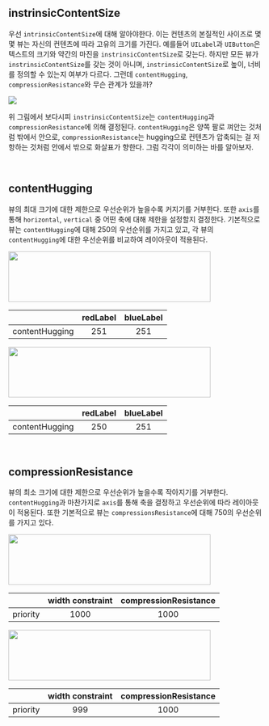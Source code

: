 ## instrinsicContentSize
우선 `intrinsicContentSize`에 대해 알아야한다. 이는 컨텐츠의 본질적인 사이즈로 몇몇 뷰는 자신의 컨텐츠에 따라 고유의 크기를 가진다. 예를들어 `UILabel`과 `UIButton`은 텍스트의 크기와 약간의 마진을 `instrinsicContentSize`로 갖는다. 하지만 모든 뷰가 `instrinsicContentSize`를 갖는 것이 아니며, `instrinsicContentSize`로 높이, 너비를 정의할 수 있는지 여부가 다르다. 그런데 `contentHugging`, `compressionResistance`와 무슨 관계가 있을까?

<img src="https://user-images.githubusercontent.com/61190690/167232169-885844d7-4618-4854-8420-c250a03249cc.png">

위 그림에서 보다시피 `instrinsicContentSize`는 `contentHugging`과 `compressionResistance`에 의해 결정된다. `contentHugging`은 양쪽 팔로 껴안는 것처럼 밖에서 안으로, `compressionResistance`는 hugging으로 컨텐츠가 압축되는 걸 저항하는 것처럼 안에서 밖으로 화살표가 향한다. 그럼 각각이 의미하는 바를 알아보자.

&nbsp;
## contentHugging

뷰의 최대 크기에 대한 제한으로 우선순위가 높을수록 커지기를 거부한다. 또한 `axis`를 통해 `horizontal`, `vertical` 중 어떤 축에 대해 제한을 설정할지 결정한다. 기본적으로 뷰는 `contentHugging`에 대해 250의 우선순위를 가지고 있고, 각 뷰의 `contentHugging`에 대한 우선순위를 비교하여 레이아웃이 적용된다.

<img src="https://user-images.githubusercontent.com/61190690/167232165-6a4fe9bf-fb7a-4478-935f-78978a78d2d5.png" width="400" height="100">

|  | redLabel | blueLabel |
| --- | :---: | :---: |
| contentHugging | 251 | 251 |

<img src="https://user-images.githubusercontent.com/61190690/167232166-9fe58f3d-08ba-4b42-b930-4e4021d1a4eb.png" width="400" height="100">

|  | redLabel | blueLabel |
| --- | :---: | :---: |
| contentHugging | 250 | 251 |

&nbsp;
## compressionResistance

뷰의 최소 크기에 대한 제한으로 우선순위가 높을수록 작아지기를 거부한다. `contentHugging`과 마찬가지로 `axis`를 통해 축을 결정하고 우선순위에 따라 레이아웃이 적용된다. 또한 기본적으로 뷰는 `compressionsResistance`에 대해 750의 우선순위를 가지고 있다.

<img src="https://user-images.githubusercontent.com/61190690/167232167-4b25c288-8594-495c-9c22-b42aa7cbe2b4.png" width="400" height="100">

|  | width constraint | compressionResistance |
| --- | :---: | :---: |
| priority | 1000 | 1000 |

<img src="https://user-images.githubusercontent.com/61190690/167232168-f395c062-011c-481d-a149-ace3856c9bed.png" width="400" height="100">

|  | width constraint | compressionResistance |
| --- | :---: | :---: |
| priority | 999 | 1000 |